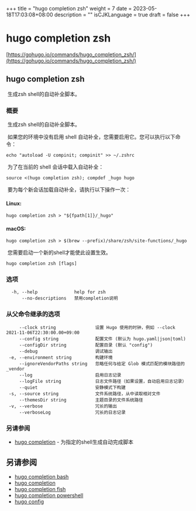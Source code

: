 +++
title = "hugo completion zsh"
weight = 7
date = 2023-05-18T17:03:08+08:00
description = ""
isCJKLanguage = true
draft = false
+++

# hugo completion zsh

[https://gohugo.io/commands/hugo_completion_zsh/](https://gohugo.io/commands/hugo_completion_zsh/)

## hugo completion zsh 

​	生成zsh shell的自动补全脚本。  

### 概要

​	生成zsh shell的自动补全脚本。  

​	如果您的环境中没有启用 shell 自动补全，您需要启用它。您可以执行以下命令：

```
echo "autoload -U compinit; compinit" >> ~/.zshrc
```

​	为了在当前的 shell 会话中载入自动补全：

```
source <(hugo completion zsh); compdef _hugo hugo
```

​	要为每个新会话加载自动补全，请执行以下操作一次：

#### Linux: 

```
hugo completion zsh > "${fpath[1]}/_hugo"
```

#### macOS: 

```
hugo completion zsh > $(brew --prefix)/share/zsh/site-functions/_hugo
```

​	您需要启动一个新的shell才能使此设置生效。

```
hugo completion zsh [flags]
```

### 选项 

```
  -h, --help              help for zsh
      --no-descriptions   禁用completion说明
```

### 从父命令继承的选项

```
	 --clock string               设置 Hugo 使用的时钟，例如 --clock 2021-11-06T22:30:00.00+09:00
     --config string              配置文件 (默认为 hugo.yaml|json|toml)
     --configDir string           配置目录 (默认 "config")
     --debug                      调试输出
 -e, --environment string         构建环境
     --ignoreVendorPaths string   忽略任何与给定 Glob 模式匹配的模块路径的 _vendor
     --log                        启用日志记录
     --logFile string             日志文件路径（如果设置，自动启用日志记录）
     --quiet                      安静模式下构建
 -s, --source string              文件系统路径，从中读取相对文件
     --themesDir string           主题目录的文件系统路径
 -v, --verbose                    冗长的输出
     --verboseLog                 冗长的日志记录
```

### 另请参阅 

- [hugo completion](https://gohugo.io/commands/hugo_completion/) - 为指定的shell生成自动完成脚本 

## 另请参阅

- [hugo completion bash](https://gohugo.io/commands/hugo_completion_bash/)
- [hugo completion](https://gohugo.io/commands/hugo_completion/)
- [hugo completion fish](https://gohugo.io/commands/hugo_completion_fish/)
- [hugo completion powershell](https://gohugo.io/commands/hugo_completion_powershell/)
- [hugo config](https://gohugo.io/commands/hugo_config/)
